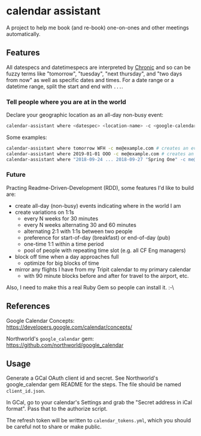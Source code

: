 # calendar assistant

A project to help me book (and re-book) one-on-ones and other meetings automatically.


## Features

All datespecs and datetimespecs are interpreted by [Chronic](https://github.com/mojombo/chronic) and so can be fuzzy terms like "tomorrow", "tuesday", "next thursday", and "two days from now" as well as specific dates and times. For a date range or a datetime range, split the start and end with `...`.


### Tell people where you are at in the world

Declare your geographic location as an all-day non-busy event:

``` bash
calendar-assistant where <datespec> <location-name> -c <google-calendar-id>
```

Some examples:

``` bash
calendar-assistant where tomorrow WFH -c me@example.com # creates an event titled `🗺 WFH` tomorrow
calendar-assistant where 2019-01-01 OOO -c me@example.com # creates an event titled `🗺 OOO` on New Year's Day
calendar-assistant where "2018-09-24 ... 2018-09-27 "Spring One" -c me@example.com # creates an event titled `🗺 Spring One` on the days of the conference
```


### Future

Practing Readme-Driven-Development (RDD), some features I'd like to build are:

- create all-day (non-busy) events indicating where in the world I am
- create variations on 1:1s
  - every N weeks for 30 minutes
  - every N weeks alternating 30 and 60 minutes
  - alternating 2:1 with 1:1s between two people
  - preference for start-of-day (breakfast) or end-of-day (pub)
  - one-time 1:1 within a time period
  - pool of people with repeating time slot (e.g. all CF Eng managers)
- block off time when a day approaches full
  - optimize for big blocks of time
- mirror any flights I have from my Tripit calendar to my primary calendar
  - with 90 minute blocks before and after for travel to the airport, etc.

Also, I need to make this a real Ruby Gem so people can install it. :-\


## References

Google Calendar Concepts: https://developers.google.com/calendar/concepts/

Northworld's `google_calendar` gem: https://github.com/northworld/google_calendar


## Usage

Generate a GCal OAuth client id and secret. See Northworld's google_calendar gem README for the steps. The file should be named `client_id.json`.

In GCal, go to your calendar's Settings and grab the "Secret address in iCal format". Pass that to the authorize script.

The refresh token will be written to `calendar_tokens.yml`, which you should be careful not to share or make public.
